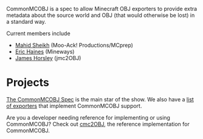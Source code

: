 CommonMCOBJ is a spec to allow Minecraft OBJ exporters to provide extra metadata about the source world and OBJ (that would otherwise be lost) in a standard way.

Current members include
- [Mahid Sheikh](https://github.com/StandingPadAnimations) (Moo-Ack! Productions/MCprep)
- [Eric Haines](https://github.com/erich666) (Mineways)
- [James Horsley](https://github.com/mmdanggg2) (jmc2OBJ)

# Projects
[The CommonMCOBJ Spec](https://github.com/CommonMCOBJ/CommonMCOBJ) is the main star of the show. We also have a [list of exporters](https://github.com/CommonMCOBJ/Exporters) that implement CommonMCOBJ support.

Are you a developer needing reference for implementing or using CommonMCOBJ? Check out [cmc2OBJ](https://github.com/CommonMCOBJ/cmc2obj), the reference implementation for CommonMCOBJ.
